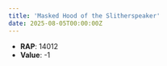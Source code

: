 ```yaml
---
title: 'Masked Hood of the Slitherspeaker'
date: 2025-08-05T00:00:00Z
---
```

- **RAP**: 14012
- **Value**: -1
